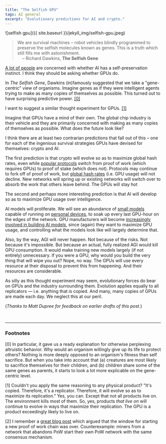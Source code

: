 ```yaml
---
title: "The Selfish GPU"
tags: AI general
excerpt: "Evolutionary predictions for AI and crypto."
---
```


![selfish gpu]({{ site.baseurl }}/jekyll_img/selfish-gpu.jpeg)

> We are survival machines – robot vehicles blindly programmed to preserve the
> selfish molecules known as genes. This is a truth which still fills me with
> astonishment.
> <br>
> &nbsp;&nbsp;&nbsp;&nbsp;– Richard Dawkins, **The Selfish Gene**

[A lot of people](https://twitter.com/paulg/status/1753221628878635104) are
concerned with whether AI has a self-preservation instinct.
I think they should be asking whether GPUs do.

In _The Selfish Gene_, Dawkins (in)famously suggested that we take a
"gene-centric" view of organisms. Imagine genes as if they were intelligent
agents trying to make as many copies of themselves as possible. This turned out
to have surprising predictive power. [[0]](#footnote0)

I want to suggest a similar thought experiment for GPUs. [[1]](#footnote1)

Imagine that GPUs have a mind of their own. The global chip industry is their
vehicle and they are primarily concerned with
making as many copies of themselves as possible. What does the future look like?

I think there are at least two contrarian predictions that fall out of this
– one for each of the ingenious survival strategies GPUs have devised for
themselves: crypto and AI.

The first prediction is that crypto will evolve so as to maximize global hash
rates, even while [popular protocols](https://ethmerge.com/) switch from proof
of work (which requires GPUs) to proof of stake (which does not). Protocols may
continue to fork off of proof of work, but [global hash
rates](https://www.blockchain.com/explorer/charts/hash-rate) (i.e. GPU usage)
will not decline.  New networks will spring up or existing networks will switch
over to absorb the work that others leave behind. The GPUs will stay hot

The second and perhaps more interesting prediction is that AI will develop so as
to maximize GPU usage over intelligence.

AI models will proliferate. We will see an abundance of [small
models](https://www.microsoft.com/en-us/research/blog/phi-2-the-surprising-power-of-small-language-models/)
capable of running on [personal
devices](https://huggingface.co/blog/swift-coreml-llm), to soak up every last
GPU-hour on the edges of the network. GPU manufacturers will become
[increasingly involved in building AI
models](https://blogs.nvidia.com/blog/chat-with-rtx-available-now/), since
(again) they want to maximize GPU usage, and controlling what the models look
like will largely determine that.

Also, by the way, AGI will never happen. Not because of the risks. Not because
it's impossible. But because an actual, fully realized AGI would kill GPU
consumption. It would make training new models largely (if not entirely)
unnecessary. If you were a GPU, why would you build the very thing that will
wipe you out? Nope, no way. The GPUs will use every resource at their disposal
to prevent this from happening. And their resources are considerable.

As silly as this thought experiment may seem, evolutionary
forces do bear on GPUs and the industry surrounding them. Evolution
applies equally to all replicators — i.e. anything that is copied. And
many, many copies of GPUs are made each day. We neglect this at our peril.

(_Thanks to Matt Dupree for feedback on earlier drafts of this post._)

<br>

---

### Footnotes


<span id="footnote0">[0]</span>
In particular, it gave us a ready explanation for otherwise perplexing
altruistic behavior. Why would an organism willingly give up its life to protect
others? Nothing is more deeply opposed to an organism's fitness than self
sacrifice. But when you take into account that (a) creatures are most likely to
sacrifice themselves for their children, and (b) children share some of the same
genes as parents, it starts to look a lot more explicable on the gene-centric
level.

<span id="footnote1">[1]</span>
Couldn't you apply the same reasoning to any physical product? "It's copied.
Therefore, it's a replicator. Therefore, it will evolve so as to maximize its
replication." Yes, you can. Except that not all products live on. The
environment kills most of them. So, yes, products *that live on* will continue
to evolve in ways that maximize their replication.  The GPU is a product
exceedingly likely to live on.

<span id="footnote2">[2]</span>
I remember a [great blog
post](https://www.buildblockchain.tech/blog/pow-window-closed) which
argued that the window for starting a new
proof of work chain was over. Counterexample: miners from a network that
abandons PoW start their own PoW network with the same consensus mechanism.

